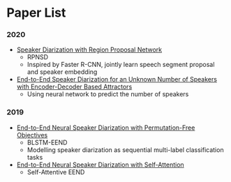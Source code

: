 

# Paper List



### 2020 

- [Speaker Diarization with Region Proposal Network](https://ieeexplore.ieee.org/document/9053760)
  - RPNSD
  -  Inspired by Faster R-CNN, jointly learn speech segment proposal and speaker embedding
- [End-to-End Speaker Diarization for an Unknown Number of Speakers with Encoder-Decoder Based Attractors](https://www.isca-speech.org/archive/interspeech_2020/horiguchi20_interspeech.html)
  - Using neural network to predict the number of speakers




### 2019

- [End-to-End Neural Speaker Diarization with Permutation-Free Objectives](https://www.isca-speech.org/archive/interspeech_2019/fujita19_interspeech.html) 
  - BLSTM-EEND
  - Modelling speaker diarization as sequential multi-label classification tasks
- [End-to-End Neural Speaker Diarization with Self-Attention](https://ieeexplore.ieee.org/abstract/document/9003959)
  - Self-Attentive EEND









